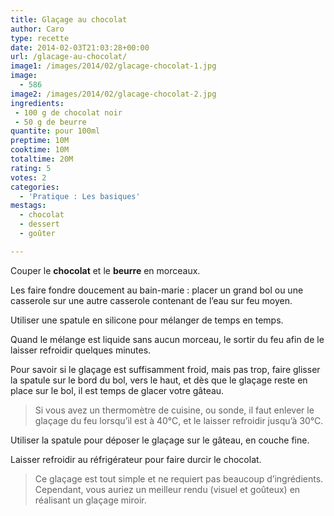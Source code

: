 ```yaml
---
title: Glaçage au chocolat
author: Caro
type: recette
date: 2014-02-03T21:03:28+00:00
url: /glacage-au-chocolat/
image1: /images/2014/02/glacage-chocolat-1.jpg
image:
  - 586
image2: /images/2014/02/glacage-chocolat-2.jpg
ingredients:
 - 100 g de chocolat noir
 - 50 g de beurre
quantite: pour 100ml
preptime: 10M
cooktime: 10M
totaltime: 20M
rating: 5
votes: 2
categories:
  - 'Pratique : Les basiques'
mestags:
  - chocolat
  - dessert
  - goûter

---
```

Couper le **chocolat** et le **beurre** en morceaux.

Les faire fondre doucement au bain-marie : placer un grand bol ou une casserole sur une autre casserole contenant de l&rsquo;eau sur feu moyen.

Utiliser une spatule en silicone pour mélanger de temps en temps.

Quand le mélange est liquide sans aucun morceau, le sortir du feu afin de le laisser refroidir quelques minutes.

Pour savoir si le glaçage est suffisamment froid, mais pas trop, faire glisser la spatule sur le bord du bol, vers le haut, et dès que le glaçage reste en place sur le bol, il est temps de glacer votre gâteau.

> Si vous avez un thermomètre de cuisine, ou sonde, il faut enlever le glaçage du feu lorsqu&rsquo;il est à 40°C, et le laisser refroidir jusqu&rsquo;à 30°C.

Utiliser la spatule pour déposer le glaçage sur le gâteau, en couche fine.

Laisser refroidir au réfrigérateur pour faire durcir le chocolat.

> Ce glaçage est tout simple et ne requiert pas beaucoup d&rsquo;ingrédients. Cependant, vous auriez un meilleur rendu (visuel et goûteux) en réalisant un glaçage miroir.
